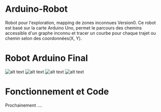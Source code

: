 # Arduino-Robot
Robot pour l'exploration, mapping de zones inconnues Version0.
Ce robot est basé sur la carte Arduino Uno, permet le parcours des chemins accessible d'un graphe inconnu et tracer un courbe pour chaque trajet ou chemin selon des coordonnées(X, Y).
# Robot Arduino Final
![alt text](http://ishd.tn/projet/images/IMG_20160518_091109.jpg "Vue 1") 
![alt text](http://ishd.tn/projet/images/IMG_20160518_091115.jpg "Vue 2") 
![alt text](http://ishd.tn/projet/images/IMG_20160518_091122.jpg "Vue 3") 
![alt text](http://ishd.tn/projet/images/IMG_20160518_091130.jpg "Vue 4") 

# Fonctionnement et Code
Prochainement ....
